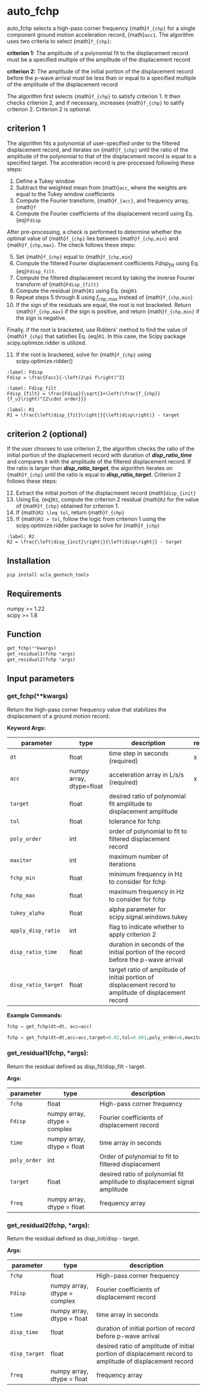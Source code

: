 # auto_fchp

auto_fchp selects a high-pass corner frequency {math}`f_{chp}` for a single component ground motion acceleration record, {math}`acc1`. The algorithm uses two criteria to select {math}`f_{chp}`:

**criterion 1:** The amplitude of a polynomial fit to the displacement record must be a specified multiple of the amplitude of the displacement record  

**criterion 2:** The amplitude of the initial portion of the displacement record before the p-wave arrival must be less than or equal to a specified multiple of the amplitude of the displacement record

The algorithm first selects {math}`f_{chp}` to satisfy criterion 1. It then checks criterion 2, and if necessary, increases {math}`f_{chp}` to satify criterion 2. Criterion 2 is optional.

## criterion 1
The algorithm fits a polynomial of user-specified order to the filtered displacement record, and iterates on {math}`f_{chp}`  until the ratio of the amplitude of the polynomial to that of the displacement record is equal to a specified target. The acceleration record is pre-processed following these steps:

1.	Define a Tukey window
2.	Subtract the weighted mean from {math}`acc`, where the weights are equal to the Tukey window coefficients 
3.	Compute the Fourier transform, {math}`F_{acc}`, and frequency array, {math}`f` 
4.  Compute the Fourier coefficients of the displacement record using Eq. {eq}`Fdisp`

After pre-processing, a check is performed to determine whether the optimal value of {math}`f_{chp}` lies between {math}`f_{chp,min}` and {math}`f_{chp,max}`. The check follows these steps:

5. Set {math}`f_{chp}` equal to {math}`f_{chp,min}`
6. Compute the filtered Fourier displacement coefficients $Fdisp_{filt}$ using Eq. {eq}`Fdisp_filt`.
7. Compute the filtered displacement record by taking the inverse Fourier transform of {math}`Fdisp_{filt}`
8. Compute the residual {math}`R1` using Eq. {eq}`R1`
9. Repeat steps 5 through 8 using $f_{chp,max}$ instead of {math}`f_{chp,min}`
10. If the sign of the residuals are equal, the root is not bracketed. Return {math}`f_{chp,max}` if the sign is positive, and return {math}`f_{chp,min}` if the sign is negative.

Finally, if the root is bracketed, use Ridders' method to find the value of {math}`f_{chp}` that satisfies Eq. {eq}`R1`. In this case, the Scipy package scipy.optimize.ridder is utilized.

11. If the root is bracketed, solve for {math}`f_{chp}` using scipy.optimize.ridder()

```{math}
:label: Fdisp  
Fdisp = \frac{Facc}{-\left(2\pi f\right)^2}
```

```{math}
:label: Fdisp_filt   
Fdisp_{filt} = \frac{Fdisp}{\sqrt{1+\left(\frac{f_{chp}}{f_u}\right)^{2\cdot order}}}
```

```{math}
:label: R1 
R1 = \frac{\left|disp_{fit}\right|}{\left|disp\right|} - target
```

## criterion 2 (optional)
If the user chooses to use criterion 2, the algorithm checks the ratio of the initial portion of the displacement record with duration of _**disp_ratio_time**_ and compares it with the amplitude of the filtered displacement record. If the ratio is larger than _**disp_ratio_target**_, the algorithm iterates on {math}`f_{chp}` until the ratio is equal to _**disp_ratio_target**_. Criterion 2 follows these steps:

12. Extract the initial portion of the displacmeent record {math}`disp_{init}`
13. Using Eq. {eq}`R2`, compute the criterion 2 residual {math}`R2` for the value of {math}`f_{chp}` obtained for criterion 1.
14. If {math}`R2 \leq tol`, return {math}`f_{chp}`
15. If {math}`R2 > tol`, follow the logic from criterion 1 using the scipy.optimize.ridder package to solve for {math}`f_{chp}` 

```{math}
:label: R2 
R2 = \frac{\left|disp_{init}\right|}{\left|disp\right|} - target
```

## Installation  
```python
pip install ucla_geotech_tools
```

## Requirements
numpy >= 1.22  
scipy >= 1.8

## Function
```python
get_fchp(**kwargs)
get_residual1(fchp *args)
get_residual2(fchp *args)
```

## Input parameters
### get_fchp(**kwargs)
Return the high-pass corner frequency value that stabilizes the displacement of a ground motion record.  
  
**Keyword Args:**  

| parameter | type | description | required | default |
|-----------|------|-------------|----------|---------|
|```dt```   | float | time step in seconds (required)  |  x  |  |
|```acc```  |numpy array, dtype=float | acceleration array in L/s/s (required) |  x  |  |
|```target```| float | desired ratio of polynomial fit amplitude to displacement amplitude | | 0.02 |
|```tol```| float | tolerance for fchp | | 0.001 |  
|```poly_order```| int | order of polynomial to fit to filtered displacement record | | 6 |  
|```maxiter```| int | maximum number of iterations | | 30 |  
|```fchp_min```| float | minimum frequency in Hz to consider for fchp| | 0.001 |  
|```fchp_max```| float | maximum frequency in Hz to consider for fchp | | 0.5 |  
|```tukey_alpha```| float | alpha parameter for scipy.signal.windows.tukey | | 0.05 |  
|```apply_disp_ratio```| int | flag to indicate whether to apply criterion 2 | | 0 |  
|```disp_ratio_time```| float | duration in seconds of the initial portion of the record before the p-wave arrival | | 30.0 |  
|```disp_ratio_target```| float | target ratio of amplitude of initial portion of displacement record to amplitude of displacement record | | 0.05 |
  
**Example Commands:**  
```python
fchp = get_fchp(dt=dt, acc=acc)

fchp = get_fchp(dt=dt,acc=acc,target=0.02,tol=0.001,poly_order=6,maxiter=30,fchp_min=0.001,fchp_max=0.5,filter_order=5.0,tukey_alpha=0.05,apply_disp_ratio=1,disp_ratio_time=2,disp_ratio_target=0.02)
```

### get_residual1(fchp, *args):
Return the residual defined as disp_fit/disp_filt - target.  
  
**Args:**  

| parameter | type | description |
|-----------|------|-------------|
|```fchp```| float | High-pass corner frequency |
|```Fdisp```| numpy array, dtype = complex | Fourier coefficients of displacement record |
|```time```| numpy array, dtype = float | time array in seconds |
|```poly_order```| int |Order of polynomial to fit to filtered displacement |
|```target```| float | desired ratio of polynomial fit amplitude to displacement signal amplitude |
|```freq```| numpy array, dtype = float| frequency array |

### get_residual2(fchp, *args):
Return the residual defined as disp_init/disp - target.

**Args:**  

| parameter | type | description |
|-----------|------|-------------|
|```fchp```| float | High-pass corner frequency |
|```Fdisp```| numpy array, dtype = complex | Fourier coefficients of displacement record |
|```time``` | numpy array, dtype = float | time array in seconds |
|```disp_time```| float | duration of initial portion of record before p-wave arrival |
|```disp_target```| float | desired ratio of amplitude of initial portion of displacement record to amplitude of displacement record |
|```freq```| numpy array, dtype = float | frequency array |
